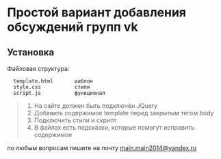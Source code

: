 Простой вариант добавления обсуждений групп vk
=============================

Установка
------------

Файловая структура:

      template.html       шаблон
      style.css           стили
      script.js           функционал

> 1. На сайте должен быть подключён JQuery
> 2. Добавить содержимое template перед закрытым тегом body
> 3. Подключить стили и скрипт
> 4. В файлах есть подсказки, которые помогут исправить содержимое


по любым вопросам пишите на почту main.main2014@yandex.ru
